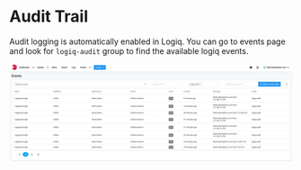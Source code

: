 # Audit Trail

Audit logging is automatically enabled in Logiq. You can go to events page and look for `logiq-audit` group to find the available logiq events.

![](<../.gitbook/assets/image (1).png>)
